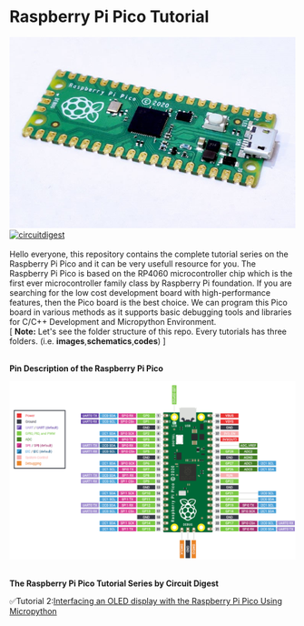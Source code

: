 # Raspberry Pi Pico Tutorial

<img src="https://github.com/Circuit-Digest/Raspberry_Pi_Pico_Tutorial/blob/main/IMAGES/coverimage.jpg" alt="alt_text" title="image_tooltip">
<br>
<a href="https://circuitdigest.com/tags/raspberry-pi-pico"><img src="https://img.shields.io/static/v1?label=&labelColor=505050&message=RASPBERRY PI PICO TUTORIALS CIRCUIT DIGEST&color=%230076D6&style=social&logo=google-chrome&logoColor=%230076D6" alt="circuitdigest"/></a>
<br>
<br>
Hello everyone, this repository contains the complete tutorial series on the Raspberry Pi Pico and it can be very usefull resource for you. The Raspberry Pi Pico is based on the RP4060 microcontroller chip which is the first ever microcontroller family class by Raspberry Pi foundation. If you are searching for the low cost development board with high-performance features, then the Pico board is the best choice.  We can program this Pico board in various methods as it supports basic debugging tools and libraries for C/C++ Development and Micropython Environment.
<br>
[ <b>Note:</b> Let's see the folder structure of this repo. Every tutorials has three folders. (i.e. <b>images</b>,<b>schematics</b>,<b>codes</b>) ]
<br>
<br>

**Pin Description of the Raspberry Pi Pico**

<img src="https://github.com/Circuit-Digest/Raspberry_Pi_Pico_Tutorial/blob/main/IMAGES/PinDescription.png" alt="alt_text" title="image_tooltip">
<br>
<br>

**The Raspberry Pi Pico Tutorial Series by Circuit Digest**
    
   ✅Tutorial 2:[Interfacing an OLED display with the Raspberry Pi Pico Using Micropython](https://github.com/Circuit-Digest/Raspberry_Pi_Pico_Tutorial/tree/main/T2_Interfacing_An_OLED)
   <br>

